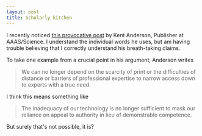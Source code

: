 ```yaml
---
layout: post
title: Scholarly kitchen
---
```




I recently noticed [this provocative post](http://scholarlykitchen.sspnet.org/2014/09/30/surprise-surprise-the-web-turns-out-to-be-too-persistent/) by Kent Anderson, Publisher at AAAS/Science.  I understand the individual words he uses, but am having trouble believing that I correctly understand his breath-taking claims.

To take one example from a  crucial point in his argument, Anderson writes

> We can no longer depend on the scarcity of print or the difficulties of distance or barriers of professional expertise to narrow access down to experts with a true need.


I think this means something like 


>The inadequacy of our technology is no longer sufficient to mask our reliance on appeal to authority in lieu of demonstrable competence.

But surely that's not possible, it is?




